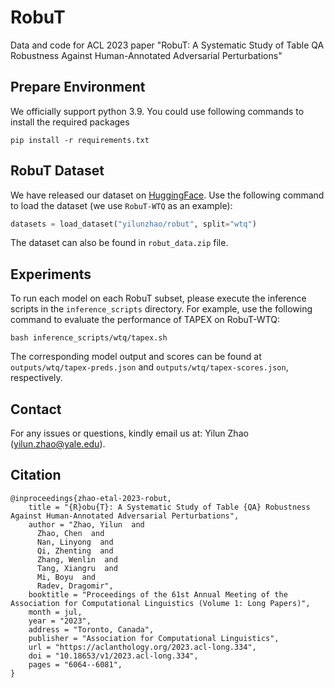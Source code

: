 # RobuT
Data and code for ACL 2023 paper "RobuT: A Systematic Study of Table QA Robustness Against Human-Annotated Adversarial Perturbations"

## Prepare Environment
We officially support python 3.9. You could use following commands to install the required packages
```
pip install -r requirements.txt
```

## RobuT Dataset
We have released our dataset on [HuggingFace](https://huggingface.co/datasets/yilunzhao). Use the following command to load the dataset (we use `RobuT-WTQ` as an example):
```python
datasets = load_dataset("yilunzhao/robut", split="wtq")
```
The dataset can also be found in `robut_data.zip` file.

## Experiments
To run each model on each RobuT subset, please execute the inference scripts in the `inference_scripts` directory. For example, use the following command to evaluate the performance of TAPEX on RobuT-WTQ:
```
bash inference_scripts/wtq/tapex.sh
```
The corresponding model output and scores can be found at `outputs/wtq/tapex-preds.json` and `outputs/wtq/tapex-scores.json`, respectively.

## Contact
For any issues or questions, kindly email us at: Yilun Zhao (yilun.zhao@yale.edu).

## Citation
```
@inproceedings{zhao-etal-2023-robut,
    title = "{R}obu{T}: A Systematic Study of Table {QA} Robustness Against Human-Annotated Adversarial Perturbations",
    author = "Zhao, Yilun  and
      Zhao, Chen  and
      Nan, Linyong  and
      Qi, Zhenting  and
      Zhang, Wenlin  and
      Tang, Xiangru  and
      Mi, Boyu  and
      Radev, Dragomir",
    booktitle = "Proceedings of the 61st Annual Meeting of the Association for Computational Linguistics (Volume 1: Long Papers)",
    month = jul,
    year = "2023",
    address = "Toronto, Canada",
    publisher = "Association for Computational Linguistics",
    url = "https://aclanthology.org/2023.acl-long.334",
    doi = "10.18653/v1/2023.acl-long.334",
    pages = "6064--6081",
}
```